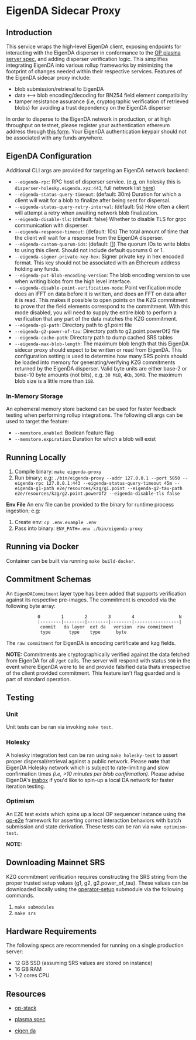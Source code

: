 # EigenDA Sidecar Proxy

## Introduction

This service wraps the high-level EigenDA client, exposing endpoints for interacting with the EigenDA disperser in conformance to the [OP plasma server spec](https://specs.optimism.io/experimental/plasma.html), and adding disperser verification logic. This simplifies integrating EigenDA into various rollup frameworks by minimizing the footprint of changes needed within their respective services. Features of the EigenDA sidecar proxy include:

* blob submission/retrieval to EigenDA
* data <--> blob encoding/decoding for BN254 field element compatibility
* tamper resistance assurance (i.e, cryptographic verification of retrieved blobs) for avoiding a trust dependency on the EigenDA disperser

In order to disperse to the EigenDA network in production, or at high throughput on testnet, please register your authentication ethereum address through [this form](https://forms.gle/3QRNTYhSMacVFNcU8). Your EigenDA authentication keypair should not be associated with any funds anywhere.

## EigenDA Configuration

Additional CLI args are provided for targeting an EigenDA network backend:

* `--eigenda-rpc`: RPC host of disperser service. (e.g, on holesky this is `disperser-holesky.eigenda.xyz:443`, full network list [here](https://docs.eigenlayer.xyz/eigenda/networks/))
* `--eigenda-status-query-timeout`: (default: 30m) Duration for which a client will wait for a blob to finalize after being sent for dispersal.
* `--eigenda-status-query-retry-interval`: (default: 5s) How often a client will attempt a retry when awaiting network blob finalization.
* `--eigenda-disable-tls`: (default: false) Whether to disable TLS for grpc communication with disperser.
* `--eigenda-response-timeout`: (default: 10s) The total amount of time that the client will wait for a response from the EigenDA disperser.
* `--eigenda-custom-quorum-ids`: (default: []) The quorum IDs to write blobs to using this client. Should not include default quorums 0 or 1.
* `--eigenda-signer-private-key-hex`: Signer private key in hex encoded format. This key should not be associated with an Ethereum address holding any funds.
* `--eigenda-put-blob-encoding-version`: The blob encoding version to use when writing blobs from the high level interface.
* `--eigenda-disable-point-verification-mode`: Point verification mode does an IFFT on data before it is written, and does an FFT on data after it is read. This makes it possible to open points on the KZG commitment to prove that the field elements correspond to the commitment. With this mode disabled, you will need to supply the entire blob to perform a verification that any part of the data matches the KZG commitment.
* `--eigenda-g1-path`: Directory path to g1.point file
* `--eigenda-g2-power-of-tau`: Directory path to g2.point.powerOf2 file
* `--eigenda-cache-path`: Directory path to dump cached SRS tables
* `--eigenda-max-blob-length`: The maximum blob length that this EigenDA sidecar proxy should expect to be written or read from EigenDA. This configuration setting is used to determine how many SRS points should be loaded into memory for generating/verifying KZG commitments returned by the EigenDA disperser. Valid byte units are either base-2 or base-10 byte amounts (not bits), e.g. `30 MiB`, `4Kb`, `30MB`. The maximum blob size is a little more than `1GB`.

### In-Memory Storage

An ephemeral memory store backend can be used for faster feedback testing when performing rollup integrations. The following cli args can be used to target the feature:

* `--memstore.enabled`: Boolean feature flag
* `--memstore.expiration`: Duration for which a blob will exist

## Running Locally

1. Compile binary: `make eigenda-proxy`
2. Run binary; e.g: `./bin/eigenda-proxy --addr 127.0.0.1 --port 5050 --eigenda-rpc 127.0.0.1:443 --eigenda-status-query-timeout 45m --eigenda-g1-path e2e/resources/kzg/g1.point --eigenda-g2-tau-path e2e/resources/kzg/g2.point.powerOf2 --eigenda-disable-tls false`

**Env File**
An env file can be provided to the binary for runtime process ingestion; e.g:

1. Create env: `cp .env.example .env`
2. Pass into binary: `ENV_PATH=.env ./bin/eigenda-proxy`

## Running via Docker

Container can be built via running `make build-docker`.

## Commitment Schemas

An `EigenDACommitment` layer type has been added that supports verification against its respective pre-images. The commitment is encoded via the following byte array:

```
            0        1        2        3        4                 N
            |--------|--------|--------|--------|-----------------|
             commit   da layer  ext da   version  raw commitment
             type       type    type      byte
```

The `raw commitment` for EigenDA is encoding certificate and kzg fields.

**NOTE:** Commitments are cryptographically verified against the data fetched from EigenDA for all `/get` calls. The server will respond with status `500` in the event where EigenDA were to lie and provide falsified data thats irrespective of the client provided commitment. This feature isn't flag guarded and is part of standard operation.

## Testing

### Unit

Unit tests can be ran via invoking `make test`.

### Holesky

A holesky integration test can be ran using `make holesky-test` to assert proper dispersal/retrieval against a public network. Please **note** that EigenDA Holesky network which is subject to rate-limiting and slow confirmation times *(i.e, >10 minutes per blob confirmation)*. Please advise EigenDA's [inabox](https://github.com/Layr-Labs/eigenda/tree/master/inabox#readme) if you'd like to spin-up a local DA network for faster iteration testing.

### Optimism

An E2E test exists which spins up a local OP sequencer instance using the [op-e2e](https://github.com/ethereum-optimism/optimism/tree/develop/op-e2e) framework for asserting correct interaction behaviors with batch submission and state derivation. These tests can be ran via `make optimism-test`.

**NOTE:**

## Downloading Mainnet SRS

KZG commitment verification requires constructing the SRS string from the proper trusted setup values (g1, g2, g2.power_of_tau). These values can be downloaded locally using the [operator-setup](https://github.com/Layr-Labs/eigenda-operator-setup) submodule via the following commands.

1. `make submodules`
2. `make srs`

## Hardware Requirements

The following specs are recommended for running on a single production server:

* 12 GB SSD (assuming SRS values are stored on instance)
* 16 GB RAM
* 1-2 cores CPU

## Resources

* [op-stack](https://github.com/ethereum-optimism/optimism)

* [plasma spec](https://specs.optimism.io/experimental/plasma.html)
* [eigen da](https://github.com/Layr-Labs/eigenda)
